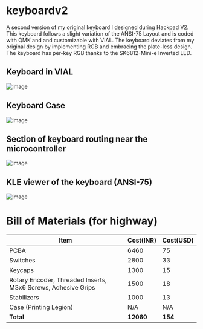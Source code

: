 # keyboardv2

A second version of my original keyboard I designed during Hackpad V2. This keyboard follows a slight variation of the ANSI-75 Layout and is coded with QMK and and customizable with VIAL.
The keyboard deviates from my original design by implementing RGB and embracing the plate-less design. The keyboard has per-key RGB thanks to the SK6812-Mini-e Inverted LED.

## Keyboard in VIAL
![image](https://github.com/user-attachments/assets/befaa6c8-d0e0-4115-9e05-6f89d63b9ac0)

## Keyboard Case
![image](https://github.com/user-attachments/assets/2bb38367-7e88-4d97-ad61-50bc3008b817)

## Section of keyboard routing near the microcontroller
![image](https://github.com/user-attachments/assets/b91a9971-25eb-4397-9776-d0de8851b002)

## KLE viewer of the keyboard (ANSI-75)
![image](https://github.com/user-attachments/assets/114e993f-5b88-4c41-b6dc-0942ea61358d)


# Bill of Materials (for highway)
| Item                                                          | Cost(INR) | Cost(USD) |
|---------------------------------------------------------------|-----------|-----------|
| PCBA                                                          | 6460      | 75        |
| Switches                                                      | 2800      | 33        |
| Keycaps                                                       | 1300      | 15        |
| Rotary Encoder, Threaded Inserts, M3x6 Screws, Adhesive Grips | 1500      | 18        |
| Stabilizers                                                   | 1000      | 13        |
| Case (Printing Legion)                                        | N/A       | N/A       |
| **Total**                                                     | **12060** | **154**   |
